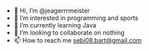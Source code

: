 - 👋 Hi, I’m @jeagerrrmeister
- 👀 I’m interested in programming and sports
- 🌱 I’m currently learning Java
- 💞️ I’m looking to collaborate on nothing
- 📫 How to reach me sebi08.bart@gmail.com

<!---
jeagerrrmeister/jeagerrrmeister is a ✨ special ✨ repository because its `README.md` (this file) appears on your GitHub profile.
You can click the Preview link to take a look at your changes.
--->
